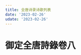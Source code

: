 ```yaml
---
title: 全唐诗录诗歌列表
date: '2023-02-26'
udate: '2023-02-26'
---
```

# 御定全唐詩錄卷八

<PoemList :list="poems" :authorMap="authorMap" />


<script setup>
const chapter = '卷八';
import poems from '/data/qtsl/卷八/poems.json'
import authorMap from '/data/qtsl/卷八/author.json'
</script>
